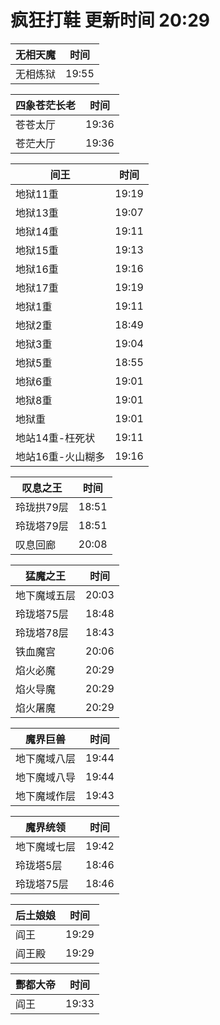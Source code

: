 # 疯狂打鞋 更新时间 20:29

| 无相天魔   | 时间    |
|--------|-------|
| 无相炼狱 | 19:55 |

| 四象苍茫长老   | 时间    |
|--------|-------|
| 苍苍太厅 | 19:36 |
| 苍茫大厅 | 19:36 |

| 间王   | 时间    |
|--------|-------|
| 地狱11重 | 19:19 |
| 地狱13重 | 19:07 |
| 地狱14重 | 19:11 |
| 地狱15重 | 19:13 |
| 地狱16重 | 19:16 |
| 地狱17重 | 19:19 |
| 地狱1重 | 19:11 |
| 地狱2重 | 18:49 |
| 地狱3重 | 19:04 |
| 地狱5重 | 18:55 |
| 地狱6重 | 19:01 |
| 地狱8重 | 19:01 |
| 地狱重 | 19:01 |
| 地站14重-枉死状 | 19:11 |
| 地站16重-火山糊多 | 19:16 |

| 叹息之王   | 时间    |
|--------|-------|
| 玲珑拱79层 | 18:51 |
| 玲珑塔79层 | 18:51 |
| 叹息回廊 | 20:08 |

| 猛魔之王   | 时间    |
|--------|-------|
| 地下魔域五层 | 20:03 |
| 玲珑塔75层 | 18:48 |
| 玲珑塔78层 | 18:43 |
| 铁血魔宫 | 20:06 |
| 焰火必魔 | 20:29 |
| 焰火导魔 | 20:29 |
| 焰火屠魔 | 20:29 |

| 魔界巨兽   | 时间    |
|--------|-------|
| 地下魔域八层 | 19:44 |
| 地下魔域八导 | 19:44 |
| 地下魔域作层 | 19:43 |

| 魔界统领   | 时间    |
|--------|-------|
| 地下魔域七层 | 19:42 |
| 玲珑塔5层 | 18:46 |
| 玲珑塔75层 | 18:46 |

| 后土娘娘   | 时间    |
|--------|-------|
| 阎王 | 19:29 |
| 阎王殿 | 19:29 |

| 酆都大帝   | 时间    |
|--------|-------|
| 阎王 | 19:33 |